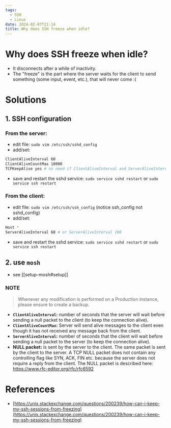 ```yaml
---
tags:
  - SSH
  - Linux
date: 2024-02-07T21:14
title: Why does SSH freeze when idle?
---
```

<!-- 2024-02-07-2114 (February 7, 2024 at 9:14 PM) -->

# Why does SSH freeze when idle?
- It disconnects after a while of inactivity.
- The "freeze" is the part where the server waits for the client to send something (some input, event, etc.), that will
never come :(

# Solutions

## 1. SSH configuration
### From the server:
- edit file: `sudo vim /etc/ssh/sshd_config`
- add/set: 
```bash
ClientAliveInterval 60
ClientAliveCountMax 10000
TCPKeepAlive yes # no need if ClientAliveInterval and ServerAliveInterval are set low enough
```
- save and restart the sshd service: `sudo service sshd restart` or `sudo service ssh restart`
### From the client:
- edit file: `sudo vim /etc/ssh/ssh_config` (notice ssh_config not sshd_config)
- add/set: 
```bash
Host *
ServerAliveInterval 60 # or ServerAliveInterval 100
```
- save and restart the sshd service: `sudo service sshd restart` or `sudo service ssh restart`

## 2. use `mosh`
- see [[setup-mosh#setup]]

### NOTE
> Whenever any modification is performed on a Production instance, please ensure to create a backup.
- **`ClientAliveInterval`:** number of seconds that the server will wait before sending a null packet to the client (to keep the connection alive).
- **`ClientAliveCountMax`:** Server will send alive messages to the client even though it has not received any message back from the client.
- **`ServerAliveInterval`:** number of seconds that the client will wait before sending a null packet to the server (to keep the connection alive).
- **NULL packet:** is sent by the server to the client. The same packet is sent by the client to the server. A TCP NULL packet does not contain any controlling flag like SYN, ACK, FIN etc. because the server does not require a reply from the client. The NULL packet is described here: https://www.rfc-editor.org/rfc/rfc6592

# References
- [https://unix.stackexchange.com/questions/200239/how-can-i-keep-my-ssh-sessions-from-freezing](https://unix.stackexchange.com/questions/200239/how-can-i-keep-my-ssh-sessions-from-freezing)
